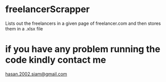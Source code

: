 # freelancerScrapper
Lists out the freelancers in a given page of freelancer.com and then stores them in a .xlsx file

# if you have any problem running the code kindly contact me
hasan.2002.siam@gmail.com
